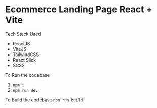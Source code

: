 # Ecommerce Landing Page React + Vite

Tech Stack Used
- ReactJS
- ViteJS
- TailwindCSS
- React Slick
- SCSS


To Run the codebase
1. `npm i`
2. `npm run dev`

To Build the codebase
`npm run build`
